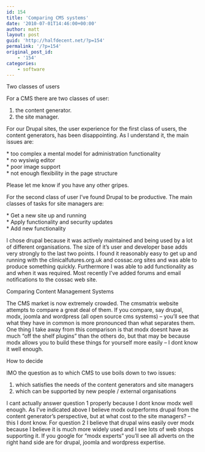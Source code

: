 ```yaml
---
id: 154
title: 'Comparing CMS systems'
date: '2010-07-01T14:46:00+00:00'
author: matt
layout: post
guid: 'http://halfdecent.net/?p=154'
permalink: '/?p=154'
original_post_id:
    - '154'
categories:
    - software
---
```


Two classes of users

For a CMS there are two classes of user:

 1. the content generator.  
 2. the site manager.

For our Drupal sites, the user experience for the first class of users, the content generators, has been disappointing. As I understand it, the main issues are:

 \* too complex a mental model for administration functionality  
 \* no wysiwig editor  
 \* poor image support  
 \* not enough flexibility in the page structure

Please let me know if you have any other gripes.

For the second class of user I’ve found Drupal to be productive. The main classes of tasks for site managers are:

 \* Get a new site up and running  
 \* Apply functionality and security updates  
 \* Add new functionality

I chose drupal because it was actively maintained and being used by a lot of different organisations. The size of it’s user and developer base adds very strongly to the last two points. I found it reasonably easy to get up and running with the clinicalfutures.org.uk and cossac.org sites and was able to produce something quickly. Furthermore I was able to add functionality as and when it was required. Most recently I’ve added forums and email notifications to the cossac web site.

Comparing Content Management Systems

The CMS market is now extremely crowded. The cmsmatrix website attempts to compare a great deal of them. If you compare, say drupal, modx, joomla and wordpress (all open source cms systems) – you’ll see that what they have in common is more pronounced than what separates them. One thing I take away from this comparison is that modx doesnt have as much “off the shelf plugins” than the others do, but that may be because modx allows you to build these things for yourself more easily – I dont know it well enough.

How to decide

IMO the question as to which CMS to use boils down to two issues:

 1. which satisfies the needs of the content generators and site managers  
 2. which can be supported by new people / external organisations

I cant actually answer question 1 properly because I dont know modx well enough. As I’ve indicated above I believe modx outperforms drupal from the content generator’s perspective, but at what cost to the site managers? – this I dont know. For question 2 I believe that drupal wins easily over modx because I believe it is much more widely used and I see lots of web shops supporting it. If you google for “modx experts” you’ll see all adverts on the right hand side are for drupal, joomla and wordpress expertise.